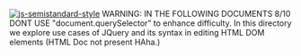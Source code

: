[![js-semistandard-style](https://raw.githubusercontent.com/standard/semistandard/master/badge.svg)](https://github.com/standard/semistandard)
WARNING: IN THE FOLLOWING DOCUMENTS 8/10 DONT USE "document.querySelector" to enhance difficulty.
In this directory we explore use cases of JQuery and its syntax in editing HTML DOM elements (HTML Doc not present HAha.)
